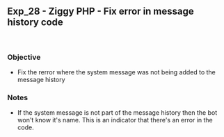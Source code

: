 ## Exp_28 - Ziggy PHP - Fix error in message history code
<br>

### Objective

- Fix the rerror where the system message was not being added to the message history

### Notes
- If the system message is not part of the message history then the bot won't know it's name. This is an indicator that there's an error in the code.

<br>
